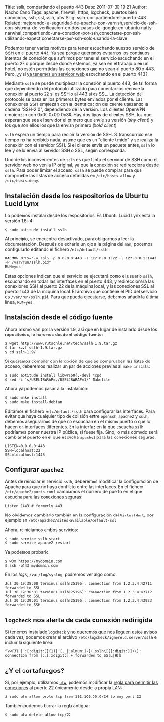 Title: sslh, compartiendo el puerto 443
Date: 2011-07-30 19:21
Author: Nacho Cano
Tags: apache, firewall, https, logcheck, puertos bien conocidos, ssh, ssl, sslh, ufw
Slug: sslh-compartiendo-el-puerto-443
Related: mejorando-la-seguridad-de-apache-con-varnish,servicio-de-ssh-con-sistema-de-verificacion-en-dos-pasos-de-google-en-ubuntu-natty-narwhal,compartiendo-una-conexion-por-ssh,conectarse-por-ssh-utilizando-expect,conectarse-por-ssh-solo-usando-la-clave

Podemos tener varios motivos para tener escuchando nuestro servicio de SSH en
el puerto 443. Ya sea porque queremos evitarnos los continuos intentos de
conexión que sufrimos por tener el servicio escuchando en el puerto 22 o porque
desde donde estemos, ya sea en el trabajo o en un hotel, no estén permitidas
las conexiones que no sean al puerto 80 o 443. Pero, ¿y si [ya tenemos un
servidor web][] escuchando en el puerto 443?

Mediante `sslh` se puede multiplexar la conexión al puerto 443, de tal forma
que dependiendo del protocolo utilizado para conectarnos reenvíe la conexión al
puerto 22 si es SSH o al 443 si es SSL. La detección del protocolo se basa en
los primeros bytes enviados por el cliente. Las conexiones SSH empiezan con la
identificación del cliente utilizando la cadena "SSH-2.0", dependiendo de la
versión. Los clientes OpenVPN cmoienzan con 0x00 0x0D 0x38. Hay dos tipos de
clientes SSH, los que esperan que sea el servidor el primero que envíe su
versión (_shy client_) y los que son ellos los que la envían primero (_bold
client_).

`sslh` espera un tiempo para recibir la versión de SSH. Si transcurrido ese
tiempo no ha recibido nada, asume que es un "cliente tímido" y se realiza la
conexión con el servidor SSH. Si el cliente envía un paquete antes, `sslh` lo
lee y se lo envía al servidor SSH o SSL, según corresponda.

Uno de los inconvenientes de `sslh` es que tanto el servidor de SSH como el
servidor web no ven la IP original, ya que la conexión se redirecciona desde
`sslh`. Para poder limitar el acceso, `sslh` se puede compilar para que
compruebe las listas de acceso definidas en `/etc/hosts.allow` y
`/etc/hosts.deny`.


Instalación desde los respositorios de Ubuntu Lucid Lynx
--------------------------------------------------------

Lo podemos instalar desde los respositorios. Es Ubuntu Lucid Lynx está la
versión 1.6i-4:

    $ sudo aptitude install sslh

Al principio, se encuentra desactivado, para obligarnos a leer la
documentación. Después de echarle un ojo a la página del `man`, podemos
configurarlo editando el fichero `/etc/default/sslh`:

    DAEMON_OPTS="-u sslh -p 0.0.0.0:443 -s 127.0.0.1:22 -l 127.0.0.1:1443 -P /var/run/sslh.pid"
    RUN=yes

Estas opciones indican que el servicio se ejecutará como el usuario
`sslh`, escuchando en todas las interfaces en el puerto 443, y
redireccionará las conexiones SSH al puerto 22 de la máquina local, y
las conexiones SSL al puerto 1443 de la máquina local. El archivo que
contiene el PID del servicio es `/var/run/sslh.pid`. Para que pueda
ejecutarse, debemos añadir la última línea, `RUN=yes`.

Instalación desde el código fuente
----------------------------------

Ahora mismo van por la versión 1.9, así que en lugar de instalarlo desde los
repositorios, lo haremos desde el código fuente:

    $ wget http://www.rutschle.net/tech/sslh-1.9.tar.gz
    $ tar xzvf sslh-1.9.tar.gz
    $ cd sslh-1.9/

Si queremos compilar con la opción de que se comprueben las listas de acceso,
deberemos realizar un par de acciones previas al `make install`:

    $ sudo aptitude install libwrap0{,-dev} tcpd
    $ sed -i 's/USELIBWRAP=./USELIBWRAP=1/' Makefile

Ahora ya podemos pasar a la instalación:

    $ sudo make install
    $ sudo make install-debian

Editamos el fichero `/etc/default/sslh` para configurar las interfaces.  Para
evitar que haya cualquier tipo de colisión entre `openssh`, `apache2` y `sslh`,
debemos asegurarnos de que no escuchan en el mismo puerto o que lo hacen en
interfaces diferentes. En la interfaz en la que escucha `sslh` podríamos poner
nuestra IP pública, si fuese fija. Sino, lo más cómodo será cambiar el puerto
en el que escucha `apache2` para las conexiones seguras:

    LISTEN=0.0.0.0:443
    SSH=localhost:22
    SSL=localhost:1443

Configurar `apache2`
--------------------

Antes de reiniciar el servicio `sslh`, deberemos modificar la configuración de
Apache para que no haya conflicto entre las interfaces.  En el fichero
`/etc/apache2/ports.conf` cambiamos el número de puerto en el que escucha para
[las conexiones seguras][]:

    Listen 1443 # formerly 443

No olvidemos cambiarlo también en la configuración del `VirtualHost`, por
ejemplo en `/etc/apache2/sites-available/default-ssl`.

Ahora, reiniciamos ambos servicios:

    $ sudo service sslh start
    $ sudo service apache2 restart

Ya podemos probarlo.

    $ w3m https://mydomain.com
    $ ssh -p443 mydomain.com

En los _logs_, `/var/log/syslog`, podremos ver algo como:

    Jul 30 19:38:00 terminus sslh[25196]: connection from 1.2.3.4:42711 forwarded to SSL
    Jul 30 19:38:01 terminus sslh[25196]: connection from 1.2.3.4:42712 forwarded to SSL
    Jul 30 19:39:01 terminus sslh[25196]: connection from 1.2.3.4:43923 forwarded to SSH

`logcheck` nos alerta de cada conexión redirigida
-------------------------------------------------

Si tenemos instalado [`logcheck`][logcheck] y [no queremos que nos lleguen
estos avisos][] cada vez, podemos crear el archivo
`/etc/logcheck/ignore.d.server/sslh` e incluir la siguiente línea:

    ^\w{3} [ :[:digit:]]{11} [._[:alnum:]-]+ sslh\[[[:digit:]]+\]: connection from [:.[:xdigit:]]+ forwarded to SS(L|H)$

¿Y el cortafuegos?
------------------

Si, por ejemplo, utilizamos [`ufw`][logcheck], podemos modificar la [regla para
permitir las conexiones][] al puerto 22 únicamente desde la propia LAN:

    $ sudo ufw allow proto tcp from 192.168.50.0/24 to any port 22

También podemos borrar la regla antigua:

    $ sudo ufw delete allow tcp/22

  [ya tenemos un servidor web]: http://dischord.org/blog/2010/08/25/multiplexing-ssh-and-ssl/
    "ya tenemos un servidor web"
  [las conexiones seguras]: {filename}/admin/configurar-apache-para-servir-conexiones-seguras.md
    "configurar apache para servir conexiones seguras"
  [logcheck]: {filename}/admin/detectando-intrusos-en-ubuntu-maverick-meerkat.md
    "detectando intrusos en ubuntu"
  [no queremos que nos lleguen estos avisos]: {filename}/admin/kernel-time-sync-status-change.md
    "ignorar mensajes kernel time sync status change en logcheck"
  [regla para permitir las conexiones]: http://pka.engr.ccny.cuny.edu/~jmao/node/28
    "regla para permitir las conexiones"
